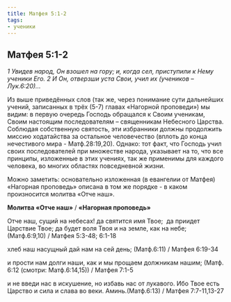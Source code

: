 ```yaml
---
title: Матфея 5:1-2
tags: 
- ученики
---
```


## Матфея 5:1-2

*1 Увидев народ, Он взошел на гору; и, когда сел, приступили к Нему ученики Его. 2 И Он, отверзши уста Свои, учил их (учеников – Лук.6:20)…*

Из выше приведённых слов (так же, через понимание сути дальнейших учений, записанных  в трёх (5-7) главах «Нагорной проповеди») мы видим: в первую очередь Господь обращался к Своим ученикам, Своим настоящим последователям – священникам Небесного Царства. Соблюдая собственную святость, эти избранники должны продолжить миссию ходатайства за остальное человечество (вплоть до конца нечестивого мира - Матф.28:19,20). Однако: тот факт, что Господь учил своих последователей при множестве народа, указывает на то, что все принципы, изложенные в этих учениях, так же применимы для каждого человека, во многих областях повседневной жизни. 

Можно заметить: основательно изложенная (в евангелии от Матфея) «Нагорная проповедь»   описана в том же порядке - в каком произносится молитва «Отче наш».

**Молитва «Отче наш»** / **«Нагорная проповедь»**

Отче наш, сущий на небесах! да святится имя Твое;  да приидет Царствие Твое; да будет воля Твоя и на земле, как на небе; (Матф.6:9,10) / Матфея 5:3-48; 6:1-18

хлеб наш насущный дай нам на сей день; (Матф.6:11) / Матфея 6:19-34

и прости нам долги наши, как и мы прощаем должникам нашим; (Матф. 6:12 (смотри: Матф.6:14,15)) / Матфея 7:1-5

и не введи нас в искушение, но избавь нас от лукавого. Ибо Твое есть Царство и сила и слава во веки. Аминь.(Матф.6:13) / Матфея 7:7-11,13-27

